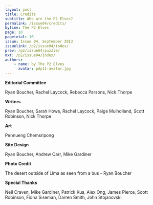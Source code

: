 ```yaml
---
layout: post
title: Credits
subtitle: Who are the P2 Elves?
permalink: /issue04/credits/
byline: The P2 Elves
page: 10
pagetotal: 10
issue: Issue 04, September 2013
issuelink: /p2/issue04/index/
prev: /p2/issue04/puzzle/
nxt: /p2/issue04/index/
authors:
    - name: by The P2 Elves
      avatar: pdp11-avatar.jpg
---
```

**Editorial Committee**

Ryan Boucher, Rachel Laycock, Rebecca Parsons, Nick Thorpe

**Writers**

Ryan Boucher, Sarah Howe, Rachel Laycock, Paige Mulholland, Scott Robinson, Nick Thorpe

**Art**

Pennueng Chemsripong

**Site Design**

Ryan Boucher, Andrew Carr, Mike Gardiner

**Photo Credit**

The desert outside of Lima as seen from a bus - Ryan Boucher

**Special Thanks**

Neil Craven, Mike Gardiner, Patrick Kua, Alex Ong, James Pierce, Scott Robinson, Fiona Siseman, Darren Smith, John Stojanovski
